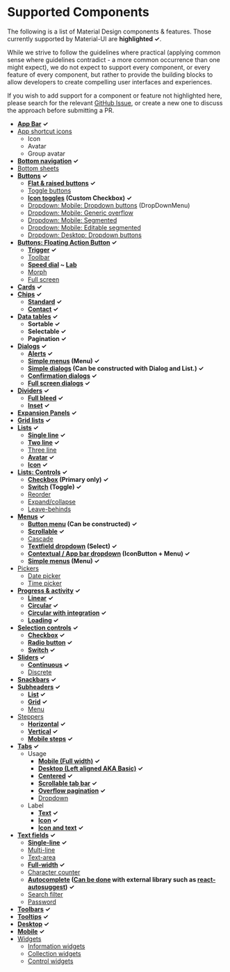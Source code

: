 # Supported Components

The following is a list of Material Design components & features.
Those currently supported by Material-UI are **highlighted ✓**.

While we strive to follow the guidelines where practical (applying
common sense where guidelines contradict - a more common occurrence than
one might expect), we do not expect to support every component, or every
feature of every component, but rather to provide the building blocks to
allow developers to create compelling user interfaces and experiences.

If you wish to add support for a component or feature not highlighted
here, please search for the relevant [GitHub Issue](https://github.com/mui-org/material-ui/issues), or create a new one
to discuss the approach before submitting a PR.

- **[App Bar](https://material.io/guidelines/layout/structure.html#structure-app-bar) ✓**
- [App shortcut icons](https://material.io/guidelines/style/icons.html#icons-app-shortcut-icons)
  - Icon
  - Avatar
  - Group avatar
- **[Bottom navigation](https://material.io/guidelines/components/bottom-navigation.html) ✓**
- [Bottom sheets](https://material.io/guidelines/components/bottom-sheets.html)
- **[Buttons](https://material.io/guidelines/components/buttons.html) ✓**
  - **[Flat & raised buttons](https://material.io/guidelines/components/buttons.html#buttons-flat-raised-buttons) ✓**
  - [Toggle buttons](https://material.io/guidelines/components/buttons.html#buttons-toggle-buttons)
  - **[Icon toggles](https://material.io/guidelines/components/buttons.html#buttons-toggle-buttons) (Custom Checkbox) ✓**
  - [Dropdown: Mobile: Dropdown buttons](https://material.io/guidelines/components/buttons.html#buttons-dropdown-buttons) (DropDownMenu)
  - [Dropdown: Mobile: Generic overflow](https://material.io/guidelines/components/buttons.html#buttons-dropdown-buttons)
  - [Dropdown: Mobile: Segmented](https://material.io/guidelines/components/buttons.html#buttons-dropdown-buttons)
  - [Dropdown: Mobile: Editable segmented](https://material.io/guidelines/components/buttons.html#buttons-dropdown-buttons)
  - [Dropdown: Desktop: Dropdown buttons](https://material.io/guidelines/components/buttons.html#buttons-dropdown-buttons)
- **[Buttons: Floating Action Button](https://material.io/guidelines/components/buttons-floating-action-button.html) ✓**
  - **[Trigger](https://material.io/guidelines/components/buttons-floating-action-button.html#buttons-floating-action-button-transitions) ✓**
  - [Toolbar](https://material.io/guidelines/components/buttons-floating-action-button.html#buttons-floating-action-button-transitions)
  - **[Speed dial](https://material.io/guidelines/components/buttons-floating-action-button.html#buttons-floating-action-button-transitions) ~ [Lab](/lab/about)**
  - [Morph](http://www.google.com/design/spec/components/buttons-floating-action-button.html#buttons-floating-action-button-transitions)
  - [Full screen](http://www.google.com/design/spec/components/buttons-floating-action-button.html#buttons-floating-action-button-transitions)
- **[Cards](https://material.io/guidelines/components/cards.html) ✓**
- **[Chips](https://material.io/guidelines/components/chips.html) ✓**
  - **[Standard](https://material.io/guidelines/components/chips.html) ✓**
  - **[Contact](https://material.io/guidelines/components/chips.html#chips-contact-chips) ✓**
- **[Data tables](https://material.io/guidelines/components/data-tables.html) ✓**
  - **Sortable ✓**
  - **Selectable ✓**
  - **Pagination ✓**
- **[Dialogs](https://material.io/guidelines/components/dialogs.html) ✓**
  - **[Alerts](https://material.io/guidelines/components/dialogs.html#dialogs-alerts) ✓**
  - **[Simple menus](https://material.io/guidelines/components/dialogs.html#dialogs-simple-menus) (Menu) ✓**
  - **[Simple dialogs](https://material.io/guidelines/components/dialogs.html#dialogs-simple-dialogs) (Can be constructed with Dialog and List.) ✓**
  - **[Confirmation dialogs](https://material.io/guidelines/components/dialogs.html#dialogs-confirmation-dialogs) ✓**
  - **[Full screen dialogs](https://material.io/guidelines/components/dialogs.html#dialogs-full-screen-dialogs) ✓**
- **[Dividers](https://material.io/guidelines/components/dividers.html) ✓**
  - **[Full bleed](https://material.io/guidelines/components/dividers.html#dividers-types-of-dividers) ✓**
  - **[Inset](https://material.io/guidelines/components/dividers.html#dividers-types-of-dividers) ✓**
- **[Expansion Panels](https://material.io/guidelines/components/expansion-panels.html) ✓**
- **[Grid lists](https://material.io/guidelines/components/grid-lists.html) ✓**
- **[Lists](https://material.io/guidelines/components/lists.html) ✓**
  - **[Single line](https://material.io/guidelines/components/lists.html#lists-specs) ✓**
  - **[Two line](https://material.io/guidelines/components/lists.html#lists-specs) ✓**
  - [Three line](https://material.io/guidelines/components/lists.html#lists-specs)
  - **[Avatar](https://material.io/guidelines/components/lists.html#lists-specs) ✓**
  - **[Icon](https://material.io/guidelines/components/lists.html#lists-specs) ✓**
- **[Lists: Controls](https://material.io/guidelines/components/lists-controls.html) ✓**
  - **[Checkbox](https://material.io/guidelines/components/lists-controls.html#lists-controls-types-of-list-controls) (Primary only) ✓**
  - **[Switch](https://material.io/guidelines/components/lists-controls.html#lists-controls-types-of-list-controls) (Toggle) ✓**
  - [Reorder](https://material.io/guidelines/components/lists-controls.html#lists-controls-types-of-list-controls)
  - [Expand/collapse](https://material.io/guidelines/components/lists-controls.html#lists-controls-types-of-list-controls)
  - [Leave-behinds](https://material.io/guidelines/components/lists-controls.html#lists-controls-types-of-list-controls)
- **[Menus](https://material.io/guidelines/components/menus.html) ✓**
  - **[Button menu](https://material.io/guidelines/components/menus.html#menus-usage) (Can be constructed) ✓**
  - **[Scrollable](https://material.io/guidelines/components/menus.html#menus-usage) ✓**
  - [Cascade](https://material.io/guidelines/components/menus.html#menus-usage)
  - **[Textfield dropdown](https://material.io/guidelines/components/menus.html#menus-behavior) (Select) ✓**
  - **[Contextual / App bar dropdown](https://material.io/guidelines/components/menus.html#menus-usage) (IconButton + Menu) ✓**
  - **[Simple menus](https://material.io/guidelines/components/menus.html#menus-simple-menus) (Menu) ✓**
- [Pickers](https://material.io/guidelines/components/pickers.html)
  - [Date picker](https://material.io/guidelines/components/pickers.html#pickers-date-pickers)
  - [Time picker](https://material.io/guidelines/components/pickers.html#pickers-time-pickers)
- **[Progress & activity](https://material.io/guidelines/components/progress-activity.html) ✓**
  - **[Linear](https://material.io/guidelines/components/progress-activity.html#progress-activity-types-of-indicators) ✓**
  - **[Circular](https://material.io/guidelines/components/progress-activity.html#progress-activity-types-of-indicators) ✓**
  - **[Circular with integration](https://material.io/guidelines/components/progress-activity.html#progress-activity-types-of-indicators) ✓**
  - **[Loading](https://material.io/guidelines/components/progress-activity.html#progress-activity-types-of-indicators) ✓**
- **[Selection controls](https://material.io/guidelines/components/selection-controls.html) ✓**
  - **[Checkbox](https://material.io/guidelines/components/selection-controls.html#selection-controls-checkbox) ✓**
  - **[Radio button](https://material.io/guidelines/components/selection-controls.html#selection-controls-radio-button) ✓**
  - **[Switch](https://material.io/guidelines/components/selection-controls.html#selection-controls-switch) ✓**
- **[Sliders](https://material.io/guidelines/components/sliders.html) ✓**
  - **[Continuous](https://material.io/guidelines/components/sliders.html#sliders-continuous-slider) ✓**
  - [Discrete](https://material.io/guidelines/components/sliders.html#sliders-discrete-slider)
- **[Snackbars](https://material.io/guidelines/components/snackbars-toasts.html) ✓**
- **[Subheaders](https://material.io/guidelines/components/subheaders.html) ✓**
  - **[List](https://material.io/guidelines/components/subheaders.html#subheaders-list-subheaders) ✓**
  - **[Grid](https://material.io/guidelines/components/subheaders.html#subheaders-list-subheaders) ✓**
  - [Menu](https://material.io/guidelines/components/subheaders.html#subheaders-list-subheaders)
- [Steppers](https://material.io/guidelines/components/steppers.html)
  - **[Horizontal](https://material.io/guidelines/components/steppers.html#steppers-types-of-steppers) ✓**
  - **[Vertical](https://material.io/guidelines/components/steppers.html#steppers-types-of-steppers) ✓**
  - **[Mobile steps](https://material.io/guidelines/components/steppers.html#steppers-types-of-steps) ✓**
- **[Tabs](https://material.io/guidelines/components/tabs.html) ✓**
  - Usage
    - **[Mobile (Full width)](https://material.io/guidelines/components/tabs.html#tabs-usage) ✓**
    - **[Desktop (Left aligned AKA Basic)](https://material.io/guidelines/components/tabs.html#tabs-usage) ✓**
    - **[Centered](https://material.io/guidelines/components/tabs.html#tabs-usage) ✓**
    - **[Scrollable tab bar](https://material.io/guidelines/components/tabs.html#tabs-usage) ✓**
    - **[Overflow pagination](https://material.io/guidelines/components/tabs.html#tabs-usage) ✓**
    - [Dropdown](https://material.io/guidelines/components/tabs.html#tabs-usage)
  - Label
    - **[Text](https://material.io/guidelines/components/tabs.html#tabs-usage) ✓**
    - **[Icon](https://material.io/guidelines/components/tabs.html#tabs-usage) ✓**
    - **[Icon and text](https://material.io/guidelines/components/tabs.html#tabs-usage) ✓**
- **[Text fields](https://material.io/guidelines/components/text-fields.html) ✓**
  - **[Single-line](https://material.io/guidelines/components/text-fields.html#text-fields-single-line-text-field) ✓**
  - [Multi-line](https://material.io/guidelines/components/text-fields.html#text-fields-field-types)
  - [Text-area](https://material.io/guidelines/components/text-fields.html#text-fields-field-types)
  - **[Full-width](https://material.io/guidelines/components/text-fields.html#text-fields-multi-line-text-field) ✓**
  - [Character counter](https://material.io/guidelines/components/text-fields.html#text-fields-character-counter)
  - **[Autocomplete](https://material.io/guidelines/components/text-fields.html#text-fields-auto-complete-text-field) ([Can be done](/demos/autocomplete) with external library such as [react-autosuggest](https://github.com/moroshko/react-autosuggest)) ✓**
  - [Search filter](https://material.io/guidelines/components/text-fields.html#text-fields-search-filter)
  - [Password](https://material.io/guidelines/components/text-fields.html#text-fields-password-input)
- **[Toolbars](https://material.io/guidelines/components/toolbars.html) ✓**
-  **[Tooltips](https://material.io/guidelines/components/tooltips.html) ✓**
  -  **[Desktop](https://material.io/guidelines/components/tooltips.html#tooltips-tooltips-desktop-) ✓**
  -  **[Mobile](https://material.io/guidelines/components/tooltips.html#tooltips-tooltips-mobile-) ✓**
- [Widgets](https://material.io/guidelines/components/widgets.html)
  - [Information widgets](https://material.io/guidelines/components/widgets.html#widgets-types-of-widgets)
  - [Collection widgets](https://material.io/guidelines/components/widgets.html#widgets-types-of-widgets)
  - [Control widgets](https://material.io/guidelines/components/widgets.html#widgets-types-of-widgets)

